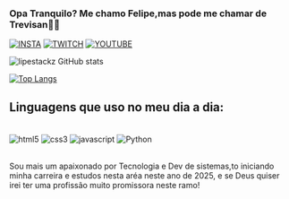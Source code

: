 ### Opa Tranquilo? Me chamo Felipe,mas pode me chamar de Trevisan🤙🏻
[![INSTA](https://img.shields.io/badge/Instagram-E4405F?style=for-the-badge&logo=instagram&logoColor=white)](https://www.instagram.com/lipee_tr/)
[![TWITCH](https://img.shields.io/badge/Twitch-9146FF?style=for-the-badge&logo=twitch&logoColor=white)](https://www.twitch.tv/lipecamionero)
[![YOUTUBE](https://img.shields.io/badge/YouTube-FF0000?style=for-the-badge&logo=youtube&logoColor=white)](https://www.youtube.com/@yukaii_onee)

![lipestackz GitHub stats](https://github-readme-stats.vercel.app/api?username=lipestackz&show_icons=true&theme=radical)

[![Top Langs](https://github-readme-stats.vercel.app/api/top-langs/?username=lipestackz&layout=pie)](https://github.com/anuraghazra/github-readme-stats)

## Linguagens que uso no meu dia a dia:

<div style="display: inline_blocl"><br/>
<img align="center" alt="html5" src="https://img.shields.io/badge/HTML5-E34F26?style=for-the-badge&logo=html5&logoColor=white"/>
<img align="center" alt="css3" src="https://img.shields.io/badge/CSS3-1572B6?style=for-the-badge&logo=css3&logoColor=White"/>
<img align="center" alt="javascript" src="https://img.shields.io/badge/JavaScript-F7DF1E?style=for-the-badge&logo=javascript&logoColor=black"/>
<img align="center" alt="Python" src="https://img.shields.io/badge/Python-14354C?style=for-the-badge&logo=python&logoColor=white"/>
</div><br>

Sou mais um apaixonado por Tecnologia e Dev de sistemas,to iniciando minha carreira e estudos nesta aréa neste ano de 2025, e se Deus quiser irei ter uma profissão muito promissora neste ramo!
